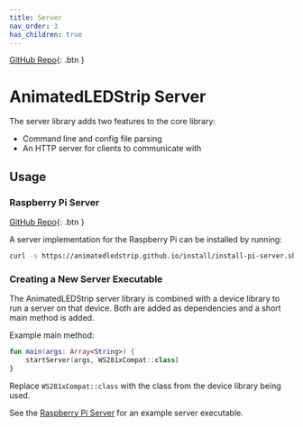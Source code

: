 ```yaml
---
title: Server
nav_order: 3
has_children: true
---
```


[GitHub Repo](https://github.com/AnimatedLEDStrip/server){: .btn }

# AnimatedLEDStrip Server

The server library adds two features to the core library:

- Command line and config file parsing
- An HTTP server for clients to communicate with

## Usage

### Raspberry Pi Server

[GitHub Repo](https://github.com/AnimatedLEDStrip/server-pi){: .btn }

A server implementation for the Raspberry Pi can be installed by running:

```bash
curl -s https://animatedledstrip.github.io/install/install-pi-server.sh | sudo bash
```

### Creating a New Server Executable

The AnimatedLEDStrip server library is combined with a device library to run a server on that device.
Both are added as dependencies and a short main method is added.

Example main method:

```kotlin
fun main(args: Array<String>) {
    startServer(args, WS281xCompat::class)
}
```

Replace `WS281xCompat::class` with the class from the device library being used.

See the [Raspberry Pi Server](#raspberry-pi-server) for an example server executable.
